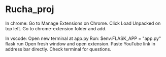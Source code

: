 # Rucha_proj
In chrome:
Go to Manage Extensions on Chrome.
Click Load Unpacked on top left.
Go to chrome-extension folder and add.

In vscode:
Open new terminal at app.py
Run: $env:FLASK_APP = "app.py"
     flask run
Open fresh window and open extension.
Paste YouTube link in address bar directly.
Check terminal for questions.
